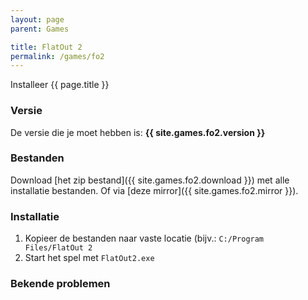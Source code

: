 ```yaml
---
layout: page
parent: Games

title: FlatOut 2
permalink: /games/fo2
---
```


Installeer {{ page.title }}

### Versie

De versie die je moet hebben is: **{{ site.games.fo2.version }}**

### Bestanden

Download [het zip bestand]({{ site.games.fo2.download }}) met alle installatie bestanden.
Of via [deze mirror]({{ site.games.fo2.mirror }}).

### Installatie

1. Kopieer de bestanden naar vaste locatie (bijv.: `C:/Program Files/FlatOut 2`
2. Start het spel met `FlatOut2.exe`

### Bekende problemen
